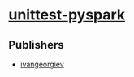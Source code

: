 # [unittest-pyspark](https://pypi.org/project/unittest-pyspark)



## Publishers
- [ivangeorgiev](https://pypi.org/user/ivangeorgiev)

